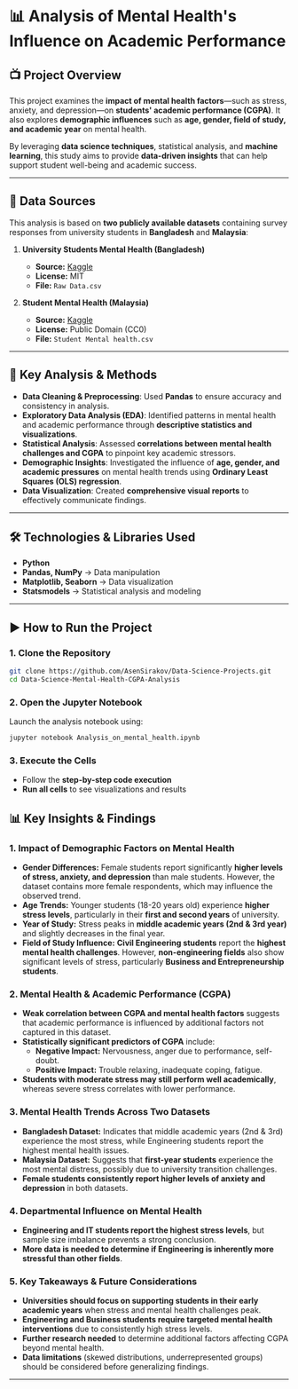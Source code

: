 # 📊 Analysis of Mental Health's Influence on Academic Performance  

## 📺 Project Overview  
This project examines the **impact of mental health factors**—such as stress, anxiety, and depression—on **students' academic performance (CGPA)**. It also explores **demographic influences** such as **age, gender, field of study, and academic year** on mental health.  

By leveraging **data science techniques**, statistical analysis, and **machine learning**, this study aims to provide **data-driven insights** that can help support student well-being and academic success.  

---

## 📂 Data Sources  
This analysis is based on **two publicly available datasets** containing survey responses from university students in **Bangladesh** and **Malaysia**:  

1. **University Students Mental Health (Bangladesh)**  
   - **Source:** [Kaggle](https://www.kaggle.com/datasets/mohsenzergani/bangladeshi-university-students-mental-health)  
   - **License:** MIT  
   - **File:** `Raw Data.csv`  

2. **Student Mental Health (Malaysia)**  
   - **Source:** [Kaggle](https://www.kaggle.com/datasets/shariful07/student-mental-health)  
   - **License:** Public Domain (CC0)  
   - **File:** `Student Mental health.csv`  

---

## 🚀 Key Analysis & Methods  
- **Data Cleaning & Preprocessing**: Used **Pandas** to ensure accuracy and consistency in analysis.
- **Exploratory Data Analysis (EDA)**: Identified patterns in mental health and academic performance through **descriptive statistics and visualizations**.
- **Statistical Analysis**: Assessed **correlations between mental health challenges and CGPA** to pinpoint key academic stressors.
- **Demographic Insights**: Investigated the influence of **age, gender, and academic pressures** on mental health trends using **Ordinary Least Squares (OLS) regression**.
- **Data Visualization**: Created **comprehensive visual reports** to effectively communicate findings.

---

## 🛠️ Technologies & Libraries Used
- **Python**
- **Pandas, NumPy** → Data manipulation
- **Matplotlib, Seaborn** → Data visualization
- **Statsmodels** → Statistical analysis and modeling

---


## ▶️ How to Run the Project
### **1. Clone the Repository**
```bash
git clone https://github.com/AsenSirakov/Data-Science-Projects.git
cd Data-Science-Mental-Health-CGPA-Analysis
```

### **2. Open the Jupyter Notebook**
Launch the analysis notebook using:
```bash
jupyter notebook Analysis_on_mental_health.ipynb
```

### **3. Execute the Cells**
- Follow the **step-by-step code execution**
- **Run all cells** to see visualizations and results


## 📊 Key Insights & Findings  

### **1. Impact of Demographic Factors on Mental Health**
- **Gender Differences:** Female students report significantly **higher levels of stress, anxiety, and depression** than male students. However, the dataset contains more female respondents, which may influence the observed trend.
- **Age Trends:** Younger students (18-20 years old) experience **higher stress levels**, particularly in their **first and second years** of university.
- **Year of Study:** Stress peaks in **middle academic years (2nd & 3rd year)** and slightly decreases in the final year.
- **Field of Study Influence:** **Civil Engineering students** report the **highest mental health challenges**. However, **non-engineering fields** also show significant levels of stress, particularly **Business and Entrepreneurship students**.

### **2. Mental Health & Academic Performance (CGPA)**
- **Weak correlation between CGPA and mental health factors** suggests that academic performance is influenced by additional factors not captured in this dataset.
- **Statistically significant predictors of CGPA** include:
  - **Negative Impact:** Nervousness, anger due to performance, self-doubt.
  - **Positive Impact:** Trouble relaxing, inadequate coping, fatigue.
- **Students with moderate stress may still perform well academically**, whereas severe stress correlates with lower performance.

### **3. Mental Health Trends Across Two Datasets**
- **Bangladesh Dataset:** Indicates that middle academic years (2nd & 3rd) experience the most stress, while Engineering students report the highest mental health issues.
- **Malaysia Dataset:** Suggests that **first-year students** experience the most mental distress, possibly due to university transition challenges.
- **Female students consistently report higher levels of anxiety and depression** in both datasets.

### **4. Departmental Influence on Mental Health**
- **Engineering and IT students report the highest stress levels**, but sample size imbalance prevents a strong conclusion.
- **More data is needed to determine if Engineering is inherently more stressful than other fields**.

### **5. Key Takeaways & Future Considerations**
- **Universities should focus on supporting students in their early academic years** when stress and mental health challenges peak.
- **Engineering and Business students require targeted mental health interventions** due to consistently high stress levels.
- **Further research needed** to determine additional factors affecting CGPA beyond mental health.
- **Data limitations** (skewed distributions, underrepresented groups) should be considered before generalizing findings.

---
